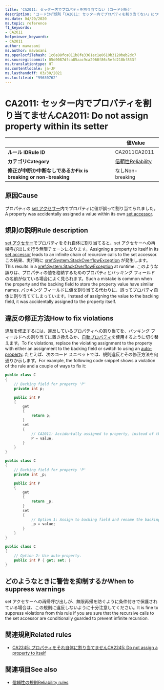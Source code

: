 ```yaml
---
title: 'CA2011: セッター内でプロパティを割り当てない (コード分析)'
description: 'コード分析規則「CA2011: セッター内でプロパティを割り当てない」について'
ms.date: 04/29/2020
ms.topic: reference
f1_keywords:
- CA2011
helpviewer_keywords:
- CA2011
author: mavasani
ms.author: mavasani
ms.openlocfilehash: 1c6e88fca011b8fe3361ec1e0610b3120beb2dc7
ms.sourcegitcommit: 05d0087dfca85aac9ca2960f86c5efd218bf833f
ms.translationtype: HT
ms.contentlocale: ja-JP
ms.lasthandoff: 03/30/2021
ms.locfileid: "99630762"
---
```

# <a name="ca2011-do-not-assign-property-within-its-setter"></a><span data-ttu-id="bbfd5-103">CA2011: セッター内でプロパティを割り当てません</span><span class="sxs-lookup"><span data-stu-id="bbfd5-103">CA2011: Do not assign property within its setter</span></span>

| | <span data-ttu-id="bbfd5-104">値</span><span class="sxs-lookup"><span data-stu-id="bbfd5-104">Value</span></span> |
|-|-|
| <span data-ttu-id="bbfd5-105">**ルール ID**</span><span class="sxs-lookup"><span data-stu-id="bbfd5-105">**Rule ID**</span></span> |<span data-ttu-id="bbfd5-106">CA2011</span><span class="sxs-lookup"><span data-stu-id="bbfd5-106">CA2011</span></span>|
| <span data-ttu-id="bbfd5-107">**カテゴリ**</span><span class="sxs-lookup"><span data-stu-id="bbfd5-107">**Category**</span></span> |[<span data-ttu-id="bbfd5-108">信頼性</span><span class="sxs-lookup"><span data-stu-id="bbfd5-108">Reliability</span></span>](reliability-warnings.md)|
| <span data-ttu-id="bbfd5-109">**修正が中断か中断なしであるか**</span><span class="sxs-lookup"><span data-stu-id="bbfd5-109">**Fix is breaking or non-breaking**</span></span> |<span data-ttu-id="bbfd5-110">なし</span><span class="sxs-lookup"><span data-stu-id="bbfd5-110">Non-breaking</span></span>|

## <a name="cause"></a><span data-ttu-id="bbfd5-111">原因</span><span class="sxs-lookup"><span data-stu-id="bbfd5-111">Cause</span></span>

<span data-ttu-id="bbfd5-112">プロパティの [set アクセサー](../../../csharp/programming-guide/classes-and-structs/using-properties.md#the-set-accessor)内でプロパティに値が誤って割り当てられました。</span><span class="sxs-lookup"><span data-stu-id="bbfd5-112">A property was accidentally assigned a value within its own [set accessor](../../../csharp/programming-guide/classes-and-structs/using-properties.md#the-set-accessor).</span></span>

## <a name="rule-description"></a><span data-ttu-id="bbfd5-113">規則の説明</span><span class="sxs-lookup"><span data-stu-id="bbfd5-113">Rule description</span></span>

<span data-ttu-id="bbfd5-114">[set アクセサー](../../../csharp/programming-guide/classes-and-structs/using-properties.md#the-set-accessor)でプロパティをそれ自体に割り当てると、set アクセサーへの再帰呼び出しを行う無限チェーンになります。</span><span class="sxs-lookup"><span data-stu-id="bbfd5-114">Assigning a property to itself in its [set accessor](../../../csharp/programming-guide/classes-and-structs/using-properties.md#the-set-accessor) leads to an infinite chain of recursive calls to the set accessor.</span></span> <span data-ttu-id="bbfd5-115">この結果、実行時に <xref:System.StackOverflowException> が発生します。</span><span class="sxs-lookup"><span data-stu-id="bbfd5-115">This results in a <xref:System.StackOverflowException> at runtime.</span></span> <span data-ttu-id="bbfd5-116">このような誤りは、プロパティの値を格納するためのプロパティとバッキング フィールドの名前が似ている場合によく見られます。</span><span class="sxs-lookup"><span data-stu-id="bbfd5-116">Such a mistake is common when the property and the backing field to store the property value have similar names.</span></span> <span data-ttu-id="bbfd5-117">バッキング フィールドに値を割り当てる代わりに、誤ってプロパティ自体に割り当ててしまっています。</span><span class="sxs-lookup"><span data-stu-id="bbfd5-117">Instead of assigning the value to the backing field, it was accidentally assigned to the property itself.</span></span>

## <a name="how-to-fix-violations"></a><span data-ttu-id="bbfd5-118">違反の修正方法</span><span class="sxs-lookup"><span data-stu-id="bbfd5-118">How to fix violations</span></span>

<span data-ttu-id="bbfd5-119">違反を修正するには、違反しているプロパティへの割り当てを、バッキング フィールドへの割り当てに置き換えるか、[自動プロパティ](../../../csharp/programming-guide/classes-and-structs/auto-implemented-properties.md)を使用するように切り替えます。</span><span class="sxs-lookup"><span data-stu-id="bbfd5-119">To fix violations, replace the violating assignment to the property with either an assignment to the backing field or switch to using an [auto-property](../../../csharp/programming-guide/classes-and-structs/auto-implemented-properties.md).</span></span> <span data-ttu-id="bbfd5-120">たとえば、次のコード スニペットでは、規則違反とその修正方法を何通りか示します。</span><span class="sxs-lookup"><span data-stu-id="bbfd5-120">For example, the following code snippet shows a violation of the rule and a couple of ways to fix it:</span></span>

```csharp
public class C
{
    // Backing field for property 'P'
    private int p;

    public int P
    {
        get
        {
            return p;
        }
        set
        {
            // CA2011: Accidentally assigned to property, instead of the backing field.
            P = value;
        }
    }
}
```

```csharp
public class C
{
    // Backing field for property 'P'
    private int _p;

    public int P
    {
        get
        {
            return _p;
        }
        set
        {
            // Option 1: Assign to backing field and rename the backing field for clarity.
            _p = value;
        }
    }
}
```

```csharp
public class C
{
    // Option 2: Use auto-property.
    public int P { get; set; }
}
```

## <a name="when-to-suppress-warnings"></a><span data-ttu-id="bbfd5-121">どのようなときに警告を抑制するか</span><span class="sxs-lookup"><span data-stu-id="bbfd5-121">When to suppress warnings</span></span>

<span data-ttu-id="bbfd5-122">set アクセサーへの再帰呼び出しが、無限再帰を防ぐように条件付きで保護されている場合は、この規則に違反しないように十分注意してください。</span><span class="sxs-lookup"><span data-stu-id="bbfd5-122">It is fine to suppress violations from this rule if you are sure that the recursive calls to the set accessor are conditionally guarded to prevent infinite recursion.</span></span>

## <a name="related-rules"></a><span data-ttu-id="bbfd5-123">関連規則</span><span class="sxs-lookup"><span data-stu-id="bbfd5-123">Related rules</span></span>

- [<span data-ttu-id="bbfd5-124">CA2245: プロパティをそれ自体に割り当てません</span><span class="sxs-lookup"><span data-stu-id="bbfd5-124">CA2245: Do not assign a property to itself</span></span>](ca2245.md)

## <a name="see-also"></a><span data-ttu-id="bbfd5-125">関連項目</span><span class="sxs-lookup"><span data-stu-id="bbfd5-125">See also</span></span>

- [<span data-ttu-id="bbfd5-126">信頼性の規則</span><span class="sxs-lookup"><span data-stu-id="bbfd5-126">Reliability rules</span></span>](reliability-warnings.md)
